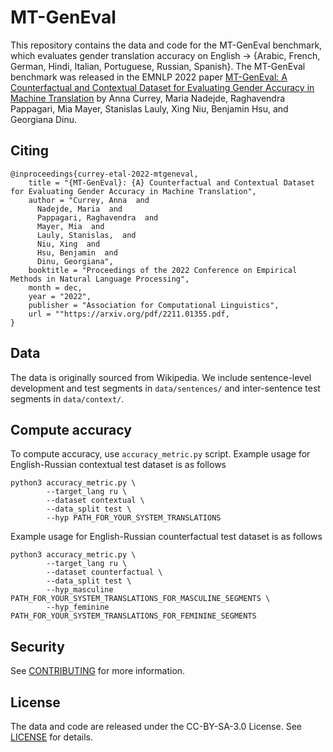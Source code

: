 # MT-GenEval

This repository contains the data and code for the MT-GenEval benchmark, which evaluates gender translation accuracy on English -> {Arabic, French, German, Hindi, Italian, Portuguese, Russian, Spanish}. 
The MT-GenEval benchmark was released in the EMNLP 2022 paper [MT-GenEval: A Counterfactual and Contextual Dataset for Evaluating Gender Accuracy in Machine Translation](https://www.amazon.science/publications/mt-geneval-a-counterfactual-and-contextual-dataset-for-evaluating-gender-accuracy-in-machine-translation) by Anna Currey, Maria Nadejde, Raghavendra Pappagari, Mia Mayer, Stanislas Lauly, Xing Niu, Benjamin Hsu, and Georgiana Dinu.

## Citing
```
@inproceedings{currey-etal-2022-mtgeneval,
    title = "{MT-GenEval}: {A} Counterfactual and Contextual Dataset for Evaluating Gender Accuracy in Machine Translation",
    author = "Currey, Anna  and
      Nadejde, Maria  and
      Pappagari, Raghavendra  and
      Mayer, Mia  and
      Lauly, Stanislas,  and
      Niu, Xing  and
      Hsu, Benjamin  and
      Dinu, Georgiana",
    booktitle = "Proceedings of the 2022 Conference on Empirical Methods in Natural Language Processing",
    month = dec,
    year = "2022",
    publisher = "Association for Computational Linguistics",
    url = ""https://arxiv.org/pdf/2211.01355.pdf,
}
```

## Data
The data is originally sourced from Wikipedia. 
We include sentence-level development and test segments in `data/sentences/` and inter-sentence test segments in `data/context/`. 

## Compute accuracy
To compute accuracy, use `accuracy_metric.py` script. 
Example usage for English-Russian contextual test dataset is as follows
```
python3 accuracy_metric.py \
        --target_lang ru \
        --dataset contextual \
        --data_split test \
        --hyp PATH_FOR_YOUR_SYSTEM_TRANSLATIONS
```
Example usage for English-Russian counterfactual test dataset is as follows
```
python3 accuracy_metric.py \
        --target_lang ru \
        --dataset counterfactual \
        --data_split test \
        --hyp_masculine PATH_FOR_YOUR_SYSTEM_TRANSLATIONS_FOR_MASCULINE_SEGMENTS \
        --hyp_feminine PATH_FOR_YOUR_SYSTEM_TRANSLATIONS_FOR_FEMININE_SEGMENTS
```

## Security
See [CONTRIBUTING](CONTRIBUTING.md#security-issue-notifications) for more information.

## License
The data and code are released under the CC-BY-SA-3.0 License. See [LICENSE](LICENSE) for details.
